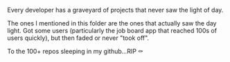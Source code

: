 Every developer has a graveyard of projects that never saw the light of day.

The ones I mentioned in this folder are the ones that actually saw the day light. Got some users (particularly the job board app that reached 100s of users quickly), but then faded or never "took off".

To the 100+ repos sleeping in my github...RIP ⚰️

